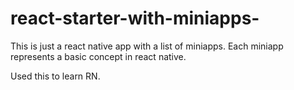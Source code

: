 # react-starter-with-miniapps-
This is just a react native app with a list of miniapps. Each miniapp represents a basic concept in react native.

Used this to learn RN.

